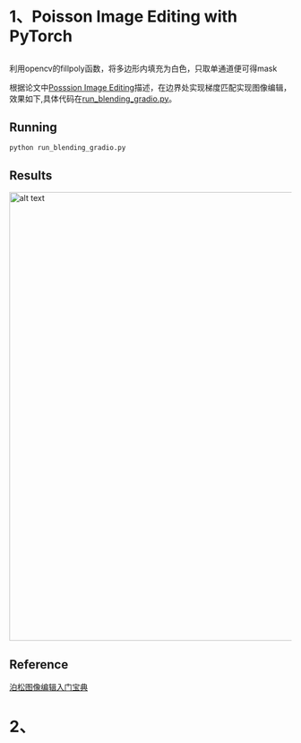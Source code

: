 # 1、Poisson Image Editing with PyTorch
## 
利用opencv的fillpoly函数，将多边形内填充为白色，只取单通道便可得mask

根据论文中[Posssion Image Editing](./Poission%20Image%20Editing/Poisson%20Image%20Editing.pdf)描述，在边界处实现梯度匹配实现图像编辑，效果如下,具体代码在[run_blending_gradio.py](./Poission%20Image%20Editing/run_blending_gradio.py)。
## Running
    python run_blending_gradio.py

## Results
<img src="./Poission Image Editing/assignment2_1.gif/" alt="alt text" width="800">

## Reference
[泊松图像编辑入门宝典](https://buptjz.github.io/2014/03/17/poissonImageEditing)


# 2、